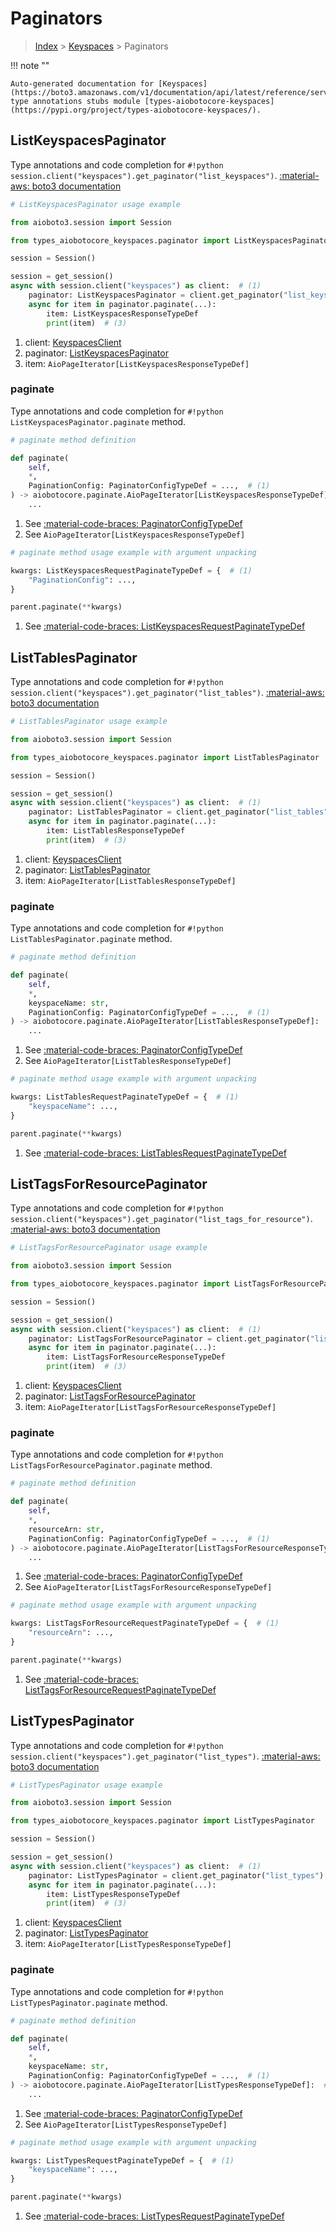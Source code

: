 # Paginators

> [Index](../README.md) > [Keyspaces](./README.md) > Paginators

!!! note ""

    Auto-generated documentation for [Keyspaces](https://boto3.amazonaws.com/v1/documentation/api/latest/reference/services/keyspaces.html#keyspaces)
    type annotations stubs module [types-aiobotocore-keyspaces](https://pypi.org/project/types-aiobotocore-keyspaces/).

## ListKeyspacesPaginator

Type annotations and code completion for `#!python session.client("keyspaces").get_paginator("list_keyspaces")`.
[:material-aws: boto3 documentation](https://boto3.amazonaws.com/v1/documentation/api/latest/reference/services/keyspaces/paginator/ListKeyspaces.html#Keyspaces.Paginator.ListKeyspaces)

```python
# ListKeyspacesPaginator usage example

from aioboto3.session import Session

from types_aiobotocore_keyspaces.paginator import ListKeyspacesPaginator

session = Session()

session = get_session()
async with session.client("keyspaces") as client:  # (1)
    paginator: ListKeyspacesPaginator = client.get_paginator("list_keyspaces")  # (2)
    async for item in paginator.paginate(...):
        item: ListKeyspacesResponseTypeDef
        print(item)  # (3)
```

1. client: [KeyspacesClient](./client.md)
2. paginator: [ListKeyspacesPaginator](./paginators.md#listkeyspacespaginator)
3. item: `AioPageIterator[ListKeyspacesResponseTypeDef]`


### paginate

Type annotations and code completion for `#!python ListKeyspacesPaginator.paginate` method.

```python
# paginate method definition

def paginate(
    self,
    *,
    PaginationConfig: PaginatorConfigTypeDef = ...,  # (1)
) -> aiobotocore.paginate.AioPageIterator[ListKeyspacesResponseTypeDef]:  # (2)
    ...
```

1. See [:material-code-braces: PaginatorConfigTypeDef](./type_defs.md#paginatorconfigtypedef)
2. See `AioPageIterator[ListKeyspacesResponseTypeDef]`


```python
# paginate method usage example with argument unpacking

kwargs: ListKeyspacesRequestPaginateTypeDef = {  # (1)
    "PaginationConfig": ...,
}

parent.paginate(**kwargs)
```

1. See [:material-code-braces: ListKeyspacesRequestPaginateTypeDef](./type_defs.md#listkeyspacesrequestpaginatetypedef)
## ListTablesPaginator

Type annotations and code completion for `#!python session.client("keyspaces").get_paginator("list_tables")`.
[:material-aws: boto3 documentation](https://boto3.amazonaws.com/v1/documentation/api/latest/reference/services/keyspaces/paginator/ListTables.html#Keyspaces.Paginator.ListTables)

```python
# ListTablesPaginator usage example

from aioboto3.session import Session

from types_aiobotocore_keyspaces.paginator import ListTablesPaginator

session = Session()

session = get_session()
async with session.client("keyspaces") as client:  # (1)
    paginator: ListTablesPaginator = client.get_paginator("list_tables")  # (2)
    async for item in paginator.paginate(...):
        item: ListTablesResponseTypeDef
        print(item)  # (3)
```

1. client: [KeyspacesClient](./client.md)
2. paginator: [ListTablesPaginator](./paginators.md#listtablespaginator)
3. item: `AioPageIterator[ListTablesResponseTypeDef]`


### paginate

Type annotations and code completion for `#!python ListTablesPaginator.paginate` method.

```python
# paginate method definition

def paginate(
    self,
    *,
    keyspaceName: str,
    PaginationConfig: PaginatorConfigTypeDef = ...,  # (1)
) -> aiobotocore.paginate.AioPageIterator[ListTablesResponseTypeDef]:  # (2)
    ...
```

1. See [:material-code-braces: PaginatorConfigTypeDef](./type_defs.md#paginatorconfigtypedef)
2. See `AioPageIterator[ListTablesResponseTypeDef]`


```python
# paginate method usage example with argument unpacking

kwargs: ListTablesRequestPaginateTypeDef = {  # (1)
    "keyspaceName": ...,
}

parent.paginate(**kwargs)
```

1. See [:material-code-braces: ListTablesRequestPaginateTypeDef](./type_defs.md#listtablesrequestpaginatetypedef)
## ListTagsForResourcePaginator

Type annotations and code completion for `#!python session.client("keyspaces").get_paginator("list_tags_for_resource")`.
[:material-aws: boto3 documentation](https://boto3.amazonaws.com/v1/documentation/api/latest/reference/services/keyspaces/paginator/ListTagsForResource.html#Keyspaces.Paginator.ListTagsForResource)

```python
# ListTagsForResourcePaginator usage example

from aioboto3.session import Session

from types_aiobotocore_keyspaces.paginator import ListTagsForResourcePaginator

session = Session()

session = get_session()
async with session.client("keyspaces") as client:  # (1)
    paginator: ListTagsForResourcePaginator = client.get_paginator("list_tags_for_resource")  # (2)
    async for item in paginator.paginate(...):
        item: ListTagsForResourceResponseTypeDef
        print(item)  # (3)
```

1. client: [KeyspacesClient](./client.md)
2. paginator: [ListTagsForResourcePaginator](./paginators.md#listtagsforresourcepaginator)
3. item: `AioPageIterator[ListTagsForResourceResponseTypeDef]`


### paginate

Type annotations and code completion for `#!python ListTagsForResourcePaginator.paginate` method.

```python
# paginate method definition

def paginate(
    self,
    *,
    resourceArn: str,
    PaginationConfig: PaginatorConfigTypeDef = ...,  # (1)
) -> aiobotocore.paginate.AioPageIterator[ListTagsForResourceResponseTypeDef]:  # (2)
    ...
```

1. See [:material-code-braces: PaginatorConfigTypeDef](./type_defs.md#paginatorconfigtypedef)
2. See `AioPageIterator[ListTagsForResourceResponseTypeDef]`


```python
# paginate method usage example with argument unpacking

kwargs: ListTagsForResourceRequestPaginateTypeDef = {  # (1)
    "resourceArn": ...,
}

parent.paginate(**kwargs)
```

1. See [:material-code-braces: ListTagsForResourceRequestPaginateTypeDef](./type_defs.md#listtagsforresourcerequestpaginatetypedef)
## ListTypesPaginator

Type annotations and code completion for `#!python session.client("keyspaces").get_paginator("list_types")`.
[:material-aws: boto3 documentation](https://boto3.amazonaws.com/v1/documentation/api/latest/reference/services/keyspaces/paginator/ListTypes.html#Keyspaces.Paginator.ListTypes)

```python
# ListTypesPaginator usage example

from aioboto3.session import Session

from types_aiobotocore_keyspaces.paginator import ListTypesPaginator

session = Session()

session = get_session()
async with session.client("keyspaces") as client:  # (1)
    paginator: ListTypesPaginator = client.get_paginator("list_types")  # (2)
    async for item in paginator.paginate(...):
        item: ListTypesResponseTypeDef
        print(item)  # (3)
```

1. client: [KeyspacesClient](./client.md)
2. paginator: [ListTypesPaginator](./paginators.md#listtypespaginator)
3. item: `AioPageIterator[ListTypesResponseTypeDef]`


### paginate

Type annotations and code completion for `#!python ListTypesPaginator.paginate` method.

```python
# paginate method definition

def paginate(
    self,
    *,
    keyspaceName: str,
    PaginationConfig: PaginatorConfigTypeDef = ...,  # (1)
) -> aiobotocore.paginate.AioPageIterator[ListTypesResponseTypeDef]:  # (2)
    ...
```

1. See [:material-code-braces: PaginatorConfigTypeDef](./type_defs.md#paginatorconfigtypedef)
2. See `AioPageIterator[ListTypesResponseTypeDef]`


```python
# paginate method usage example with argument unpacking

kwargs: ListTypesRequestPaginateTypeDef = {  # (1)
    "keyspaceName": ...,
}

parent.paginate(**kwargs)
```

1. See [:material-code-braces: ListTypesRequestPaginateTypeDef](./type_defs.md#listtypesrequestpaginatetypedef)
